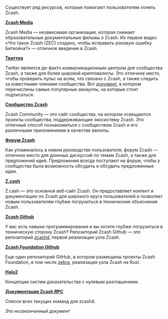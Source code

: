 Существует ряд ресурсов, которые помогают пользователям понять Zcash.


**[Zcash Media](https://www.youtube.com/c/ZcashMedia)**


Zcash Media — независимая организация, которая снимает образовательные документальные фильмы о Zcash. Их первое видео «Что такое Zcash (ZEC) создано, чтобы исправить роковую ошибку Биткойна?» — отличное введение в Zcash.


**[Твиттер](twitter.com)**


Twitter является де-факто коммуникационным центром для сообщества Zcash, а также для более широкой криптовалюты. Это отличное место, чтобы проверить пульс на всем, что связано с Zcash, а также следить за известными членами сообщества. Вот [документ](https://www.notion.so/zechub/Social-Media-Links-05b9df645af54de7a1989d9c4ccc4d05), в котором перечислены самые популярные аккаунты, на которые стоит подписаться.


**[Сообщество Zcash](zcashcommunity.com)**


Zcash Community — это сайт сообщества, на котором освещаются проекты сообщества, поддерживающие экосистему Zcash. Это отличный способ познакомиться с сообществом Zcash и его различными приложениями в качестве валюты.


**[Форум Zcash](forum.zcashcommunity.com)**


Как упоминалось в новом руководстве пользователя, форум Zcash — отличное место для длинных дискуссий по темам Zcash, а также для предложений идей. Предложения всегда поступают на форум, чтобы у сообщества была возможность обсудить и обсудить предложенные идеи.


**[Z.cash](z.cash)**


Z.cash — это основной веб-сайт Zcash. Он предоставляет контент и документацию по Zcash для широкого круга пользователей и позволяет новым пользователям глубже погрузиться в технические объяснения Zcash.


**[Zcash Github](https://github.com/zcash/zcash)**


У вас есть навыки программирования и вы хотите глубже погрузиться в техническую сторону Zcash? Репозиторий Zcash Github — это репозиторий [zcashd](https://electriccoin.co/zcashd/), первой реализации узла Zcash.


**[Zcash Foundation Github](https://github.com/ZcashFoundation)**


Еще один репозиторий GitHub, в котором размещены проекты Zcash Foundation, в том числе [zebra](https://github.com/ZcashFoundation/zebra), реализация узла Zcash на Rust.


**[Halo2](https://zcash.github.io/halo2/index.html)**


Концепции систем доказательства с нулевым разглашением.


**[Документация Zcash RPC](https://zcash.github.io/rpc/)**


Список всех текущих команд для zcashd.


_Это незаконченный документ_





